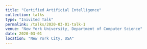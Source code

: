 ```yaml
---
title: "Certified Artificial Intelligence"
collection: talks
type: "Inivited Talk"
permalink: /talks/2020-03-01-talk-1
venue: "New York University, Department of Computer Science"
date: 2020-03-01
location: "New York City, USA"
---
```


